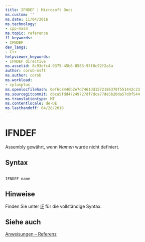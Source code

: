 ```yaml
---
title: IFNDEF | Microsoft Docs
ms.custom: ''
ms.date: 11/04/2016
ms.technology:
- cpp-masm
ms.topic: reference
f1_keywords:
- IFNDEF
dev_langs:
- C++
helpviewer_keywords:
- IFNDEF directive
ms.assetid: 8c93efc4-9375-45b6-8583-95f0c92f2a3a
author: corob-msft
ms.author: corob
ms.workload:
- cplusplus
ms.openlocfilehash: 0ef6c8446b2e7d7461dd1572186378f551442c23
ms.sourcegitcommit: dbca5fdd47249727df7dca77de5b20da57d0f544
ms.translationtype: MT
ms.contentlocale: de-DE
ms.lasthandoff: 04/28/2018
---
```

# <a name="ifndef"></a>IFNDEF
Assembly gewährt, wenn *Namen* wurde nicht definiert.  
  
## <a name="syntax"></a>Syntax  
  
```  
  
IFNDEF name  
```  
  
## <a name="remarks"></a>Hinweise  
 Finden Sie unter [IF](../../assembler/masm/if-masm.md) für die vollständige Syntax.  
  
## <a name="see-also"></a>Siehe auch  
 [Anweisungen – Referenz](../../assembler/masm/directives-reference.md)
